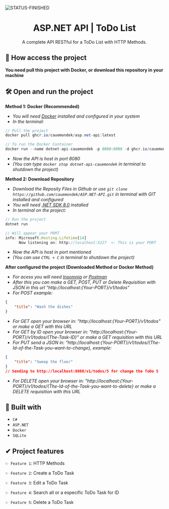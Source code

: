 ![STATUS-FINISHED](https://github.com/cauemondek/movie-website/assets/121320616/26322afa-075d-41b7-b9f1-fec1a11a3e0c)

<h1 align="center">ASP.NET API | ToDo List</h1>
<p align="center">A complete API RESTful for a ToDo List with HTTP Methods.</p>

## 📁 How access the project

**You need pull this project with Docker, or download this repository in your machine**

## 🛠️ Open and run the project

**Method 1: Docker (Recommended)**
- *You will need [Docker](https://www.docker.com/get-started/) installed and configured in your system*
- *In the terminal:*
```cs
// Pull the project
docker pull ghcr.io/cauemondek/asp.net-api:latest

// To run the Docker Container
docker run --name dotnet-api-cauemondek -p 8080:8080 -d ghcr.io/cauemondek/asp.net-api:latest
```
- *Now the API is host in port 8080*
- *(You can type `docker stop dotnet-api-cauemondek` in terminal to shutdown the project)*

**Method 2: Download Repository**

- *Download the Reposity Files in Github or use `git clone https://github.com/cauemondek/ASP.NET-API.git` in terminal with GIT installed and configured*
- *You will need [.NET SDK 8.0](https://dotnet.microsoft.com/pt-br/download/dotnet/8.0) installed*
- *In terminal on the project:*
```js
// Run the project
dotnet run

// Will appear your PORT
info: Microsoft.Hosting.Lifetime[14]
      Now listening on: http://localhost:5227  <- This is your PORT
```
- *Now the API is host in port mentioned*
- *(You can use `CTRL + C` in terminal to shutdown the project)*

**After configured the project (Downloaded Method or Docker Method)**

- *For acess you will need [Insomnia](https://insomnia.rest/download) or [Postman](https://www.postman.com/)*
- *After this you can make a GET, POST, PUT or Delete Requisition with JSON in this url "http://localhost:{Your-PORT}/v1/todos"*
- *For POST example:*
```json
{
    "title": "Wash the dishes"
}
```
- *For GET open your browser in: "http://localhost:{Your-PORT}/v1/todos" or make a GET  with this URL*
- *For GET by ID open your browser in: "http://localhost:{Your-PORT}/v1/todos/{The-Task-ID}" or make a GET requisition with this URL*
- *For PUT send a JSON in: "http://localhost:{Your-PORT}/v1/todos/{The-Id-of-the-Task-you-want-to-change}, example:*
```json
{
    "title": "Sweep the floor"
}
// Sending to http://localhost:8080/v1/todos/5 for change the ToDo 5
```
- *For DELETE open your browser in: "http://localhost:{Your-PORT}/v1/todos/{The-Id-of-the-Task-you-want-to-delete} or make a DELETE requisition with this URL*

## 🔨 Built with
- ``C#``
- ``ASP.NET``
- ``Docker``
- ``SQLite``

## ✔ Project features

`✨ Feature 1`: HTTP Methods

`✨ Feature 2`: Create a ToDo Task

`✨ Feature 3`: Edit a ToDo Task

`✨ Feature 4`: Search all or a especific ToDo Task for ID

`✨ Feature 5`: Delete a ToDo Task
